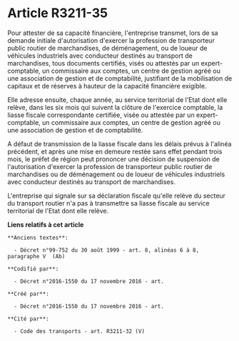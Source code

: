 # Article R3211-35

Pour attester de sa capacité financière, l'entreprise transmet, lors de sa demande initiale d'autorisation d'exercer la
profession de transporteur public routier de marchandises, de déménagement, ou de loueur de véhicules industriels avec
conducteur destinés au transport de marchandises, tous documents certifiés, visés ou attestés par un expert-comptable, un
commissaire aux comptes, un centre de gestion agréé ou une association de gestion et de comptabilité, justifiant de la
mobilisation de capitaux et de réserves à hauteur de la capacité financière exigible.

Elle adresse ensuite, chaque année, au service territorial de l'Etat dont elle relève, dans les six mois qui suivent la
clôture de l'exercice comptable, la liasse fiscale correspondante certifiée, visée ou attestée par un expert-comptable, un
commissaire aux comptes, un centre de gestion agréé ou une association de gestion et de comptabilité.

A défaut de transmission de la liasse fiscale dans les délais prévus à l'alinéa précédent, et après une mise en demeure
restée sans effet pendant trois mois, le préfet de région peut prononcer une décision de suspension de l'autorisation
d'exercer la profession de transporteur public routier de marchandises ou de déménagement ou de loueur de véhicules
industriels avec conducteur destinés au transport de marchandises.

L'entreprise qui signale sur sa déclaration fiscale qu'elle relève du secteur du transport routier n'a pas à transmettre sa
liasse fiscale au service territorial de l'Etat dont elle relève.

**Liens relatifs à cet article**

	**Anciens textes**:

	  - Décret n°99-752 du 30 août 1999 - art. 8, alinéas 6 à 8, paragraphe V  (Ab)

	**Codifié par**:

	  - Décret n°2016-1550 du 17 novembre 2016 - art.

	**Créé par**:

	  - Décret n°2016-1550 du 17 novembre 2016 - art.

	**Cité par**:

	  - Code des transports - art. R3211-32 (V)
